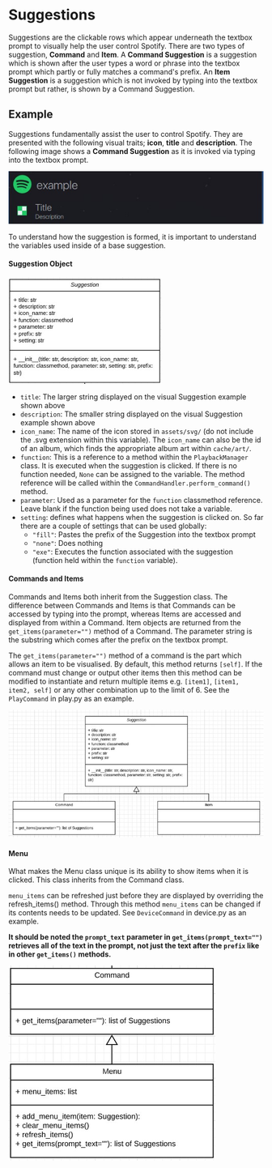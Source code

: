 # Suggestions
Suggestions are the clickable rows which appear underneath the textbox prompt to visually help the user control
Spotify. There are two types of suggestion, **Command** and **Item**. A **Command Suggestion** is a suggestion which is
shown after the user types a word or phrase into the textbox prompt which partly or fully matches a command's prefix.
An **Item Suggestion** is a suggestion which is not invoked by typing into the textbox prompt but rather, is shown by
a Command Suggestion.


## Example

Suggestions fundamentally assist the user to control Spotify. They are presented with the following visual traits;
**icon**, **title** and **description**.
The following image shows a **Command Suggestion** as it is invoked via typing into the textbox prompt.

![example suggestion](../../assets/img/example_suggestion.jpg)

To understand how the suggestion is formed, it is important to understand the variables used inside of a base suggestion.

#### Suggestion Object
![example suggestion](../../assets/img/SuggestionClassDiagram.jpg)

- `title`: The larger string displayed on the visual Suggestion example shown above
- `description`: The smaller string displayed on the visual Suggestion example shown above
- `icon_name`: The name of the icon stored in `assets/svg/` (do not include the .svg extension within this variable). The
`icon_name` can also be the id of an album, which finds the appropriate album art within `cache/art/`.
- `function`: This is a reference to a method within the `PlaybackManager` class. It is executed when the suggestion is clicked.
If there is no function needed, `None` can be assigned to the variable. The method reference will be called within the
`CommandHandler.perform_command()` method.
- `parameter`: Used as a parameter for the `function` classmethod reference. Leave blank if the function being used does
not take a variable.
- `setting`: defines what happens when the suggestion is clicked on. So far there are a couple of settings that can be
used globally:
    - `"fill"`: Pastes the prefix of the Suggestion into the textbox prompt
    - `"none"`: Does nothing
    - `"exe"`: Executes the function associated with the suggestion (function held within the `function` variable).

#### Commands and Items
Commands and Items both inherit from the Suggestion class. The difference between Commands and Items is that
Commands can be accessed by typing into the prompt, whereas Items are accessed and displayed from within
a Command. Item objects are returned from the `get_items(parameter="")` method of a Command. The parameter string is
the substring which comes after the prefix on the textbox prompt.

The `get_items(parameter="")` method of a command is the part which allows an item to be visualised. By default,
this method returns `[self]`. If the command must change or output other items then this method can be modified to
instantiate and return multiple items e.g. `[item1]`, `[item1, item2, self]` or any other combination up to the limit of 6.
See the `PlayCommand` in play.py as an example.

![example suggestion](../../assets/img/SuggestionItemCommandClassDiagram.jpg)

#### Menu
What makes the Menu class unique is its ability to show items when it is clicked. This class inherits from the Command
class.

`menu_items` can be refreshed just before they are displayed by overriding the refresh_items() method. Through this
method `menu_items` can be changed if its contents needs to be updated. See `DeviceCommand` in device.py as an example.

**It should be noted the `prompt_text` parameter in `get_items(prompt_text="")` retrieves all of the text in the prompt,
not just the text after the `prefix` like in other `get_items()` methods.**

![example suggestion](../../assets/img/MenuClassDiagram.jpg)
